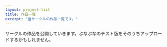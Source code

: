 ```yaml
---
layout: project-list
title: 作品一覧
excerpt: "当サークルの作品一覧です。"
---
```


サークルの作品を公開していきます。ぶなぶなのテスト版をそのうちアップロードするかもしれません。
